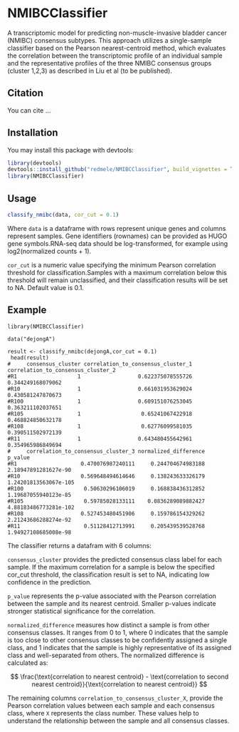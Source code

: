 # NMIBCClassifier
 
<!-- badges: start -->
<!-- badges: end -->

A transcriptomic model for predicting non-muscle-invasive bladder cancer (NMIBC) consensus subtypes. This approach utilizes a single-sample classifier based on the Pearson nearest-centroid method, which evaluates the correlation between the transcriptomic profile of an individual sample and the representative profiles of the three NMIBC consensus groups (cluster 1,2,3) as described in Liu et al (to be published).

## Citation
You can cite ...

## Installation

You may install this package with devtools:

``` r
library(devtools)
devtools::install_github("redmele/NMIBCClassifier", build_vignettes = TRUE)
library(NMIBCClassifier)
```

## Usage

``` r
classify_nmibc(data, cor_cut = 0.1)
```
Where `data` is a dataframe with rows represent unique genes and columns represent samples. Gene identifiers (rownames) can be provided as HUGO gene symbols.RNA-seq data should be log-transformed, for example using log2(normalized counts + 1).

`cor_cut`  is a numeric value specifying the minimum Pearson correlation threshold for classification.Samples with a maximum correlation below this threshold will remain unclassified, and their classification results will be set to NA. Default value is 0.1.

## Example

```{r example}
library(NMIBCClassifier)

data("dejongA")

result <- classify_nmibc(dejongA,cor_cut = 0.1)
 head(result)
#     consensus_cluster correlation_to_consensus_cluster_1 correlation_to_consensus_cluster_2
#R1                   1                  0.622375078555726                  0.344249168079062
#R10                  1                  0.661031953629024                  0.430581247870673
#R100                 1                  0.609151076253045                  0.363211102037651
#R105                 1                   0.65241067422918                  0.468824850632178
#R108                 1                   0.62776099581035                  0.390511502972139
#R11                  1                  0.643480455642961                  0.354965986849694
#     correlation_to_consensus_cluster_3 normalized_difference               p_value
#R1                    0.470076987240111     0.244704674983188  2.18947891281627e-90
#R10                   0.569648494614646     0.138243633326179 1.24201813563067e-105
#R100                   0.50630296106019     0.168838436312852  1.19687055940123e-85
#R105                   0.59785028133111    0.0836289089882427 4.88183486773281e-102
#R108                  0.527453480451906     0.159786154329262  2.21243686288274e-92
#R11                    0.51128412713991     0.205439539528768  1.94927108685008e-98
```

The classifier returns a datafram with 6 columns:

`consensus_cluster` provides the predicted consensus class label for each sample. If the maximum correlation for a sample is below the specified cor_cut threshold, the classification result is set to NA, indicating low confidence in the prediction.

`p_value` represents the p-value associated with the Pearson correlation between the sample and its nearest centroid. Smaller p-values indicate stronger statistical significance for the correlation.

`normalized_difference` measures how distinct a sample is from other consensus classes. It ranges from 0 to 1, where 0 indicates that the sample is too close to other consensus classes to be confidently assigned a single class, and 1 indicates that the sample is highly representative of its assigned class and well-separated from others. The normalized difference is calculated as:

$$
\frac{\text{correlation to nearest centroid} - \text{correlation to second nearest centroid}}{\text{correlation to nearest centroid}}
$$

The remaining columns `correlation_to_consensus_cluster_X`, provide the Pearson correlation values between each sample and each consensus class, where `X` represents the class number. These values help to understand the relationship between the sample and all consensus classes.
